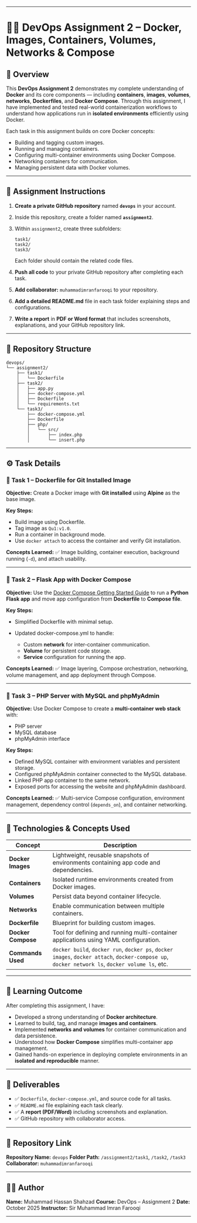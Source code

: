 
---

# 🧑‍💻 DevOps Assignment 2 – Docker, Images, Containers, Volumes, Networks & Compose

## 🧠 Overview

This **DevOps Assignment 2** demonstrates my complete understanding of **Docker** and its core components — including **containers**, **images**, **volumes**, **networks**, **Dockerfiles**, and **Docker Compose**.
Through this assignment, I have implemented and tested real-world containerization workflows to understand how applications run in **isolated environments** efficiently using Docker.

Each task in this assignment builds on core Docker concepts:

* Building and tagging custom images.
* Running and managing containers.
* Configuring multi-container environments using Docker Compose.
* Networking containers for communication.
* Managing persistent data with Docker volumes.

---

## 📘 Assignment Instructions

1. **Create a private GitHub repository** named **`devops`** in your account.
2. Inside this repository, create a folder named **`assignment2`**.
3. Within `assignment2`, create three subfolders:

   ```
   task1/
   task2/
   task3/
   ```

   Each folder should contain the related code files.
4. **Push all code** to your private GitHub repository after completing each task.
5. **Add collaborator:** `muhammadimranfarooqi` to your repository.
6. **Add a detailed README.md** file in each task folder explaining steps and configurations.
7. **Write a report** in **PDF or Word format** that includes screenshots, explanations, and your GitHub repository link.

---

## 📁 Repository Structure

```
devops/
└── assignment2/
    ├── task1/
    │   └── Dockerfile
    ├── task2/
    │   ├── app.py
    │   ├── docker-compose.yml
    │   ├── Dockerfile
    │   └── requirements.txt
    └── task3/
        ├── docker-compose.yml
        ├── Dockerfile
        ├── php/
        │   └── src/
        │       ├── index.php
        │       └── insert.php
```

---

## ⚙️ Task Details

### 🧩 **Task 1 – Dockerfile for Git Installed Image**

**Objective:**
Create a Docker image with **Git installed** using **Alpine** as the base image.

**Key Steps:**

* Build image using Dockerfile.
* Tag image as `Qu1:v1.0`.
* Run a container in background mode.
* Use `docker attach` to access the container and verify Git installation.

**Concepts Learned:**
✅ Image building, container execution, background running (`-d`), and attach usability.

---

### 🧩 **Task 2 – Flask App with Docker Compose**

**Objective:**
Use the [Docker Compose Getting Started Guide](https://docs.docker.com/compose/gettingstarted/) to run a **Python Flask app** and move app configuration from **Dockerfile** to **Compose file**.

**Key Steps:**

* Simplified Dockerfile with minimal setup.
* Updated docker-compose.yml to handle:

  * Custom **network** for inter-container communication.
  * **Volume** for persistent code storage.
  * **Service** configuration for running the app.

**Concepts Learned:**
✅ Image layering, Compose orchestration, networking, volume management, and app deployment through Compose.

---

### 🧩 **Task 3 – PHP Server with MySQL and phpMyAdmin**

**Objective:**
Use Docker Compose to create a **multi-container web stack** with:

* PHP server
* MySQL database
* phpMyAdmin interface

**Key Steps:**

* Defined MySQL container with environment variables and persistent storage.
* Configured phpMyAdmin container connected to the MySQL database.
* Linked PHP app container to the same network.
* Exposed ports for accessing the website and phpMyAdmin dashboard.

**Concepts Learned:**
✅ Multi-service Compose configuration, environment management, dependency control (`depends_on`), and container networking.

---

## 🚀 Technologies & Concepts Used

| Concept            | Description                                                                                                                                     |
| ------------------ | ----------------------------------------------------------------------------------------------------------------------------------------------- |
| **Docker Images**  | Lightweight, reusable snapshots of environments containing app code and dependencies.                                                           |
| **Containers**     | Isolated runtime environments created from Docker images.                                                                                       |
| **Volumes**        | Persist data beyond container lifecycle.                                                                                                        |
| **Networks**       | Enable communication between multiple containers.                                                                                               |
| **Dockerfile**     | Blueprint for building custom images.                                                                                                           |
| **Docker Compose** | Tool for defining and running multi-container applications using YAML configuration.                                                            |
| **Commands Used**  | `docker build`, `docker run`, `docker ps`, `docker images`, `docker attach`, `docker-compose up`, `docker network ls`, `docker volume ls`, etc. |

---

## 🧾 Learning Outcome

After completing this assignment, I have:

* Developed a strong understanding of **Docker architecture**.
* Learned to build, tag, and manage **images and containers**.
* Implemented **networks and volumes** for container communication and data persistence.
* Understood how **Docker Compose** simplifies multi-container app management.
* Gained hands-on experience in deploying complete environments in an **isolated and reproducible** manner.

---

## 📘 Deliverables

* ✅ `Dockerfile`, `docker-compose.yml`, and source code for all tasks.
* ✅ `README.md` file explaining each task clearly.
* ✅ A **report (PDF/Word)** including screenshots and explanation.
* ✅ GitHub repository with collaborator access.

---

## 📎 Repository Link

**Repository Name:** `devops`
**Folder Path:** `/assignment2/task1`, `/task2`, `/task3`
**Collaborator:** `muhammadimranfarooqi`

---

## 👨‍💻 Author

**Name:** Muhammad Hassan Shahzad
**Course:** DevOps – Assignment 2
**Date:** October 2025
**Instructor:** Sir Muhammad Imran Farooqi

---

